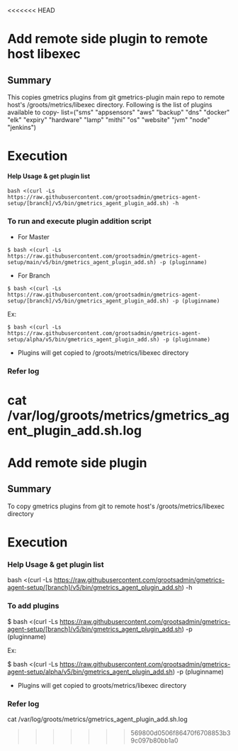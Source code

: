 <<<<<<< HEAD
# Add remote side plugin to remote host libexec

## Summary

This copies gmetrics plugins from git gmetrics-plugin main repo to remote host's /groots/metrics/libexec directory. Following is the list of plugins available to copy-
list=("sms" "appsensors" "aws" "backup" "dns" "docker" "elk" "expiry" "hardware" "lamp" "mithi" "os" "website" "jvm" "node" "jenkins")


# Execution 

#### Help Usage & get plugin list
```
bash <(curl -Ls https://raw.githubusercontent.com/grootsadmin/gmetrics-agent-setup/[branch]/v5/bin/gmetrics_agent_plugin_add.sh) -h 
```
### To run and execute plugin addition script
- For Master
```
$ bash <(curl -Ls https://raw.githubusercontent.com/grootsadmin/gmetrics-agent-setup/main/v5/bin/gmetrics_agent_plugin_add.sh) -p (pluginname)
```
- For Branch
```
$ bash <(curl -Ls https://raw.githubusercontent.com/grootsadmin/gmetrics-agent-setup/[branch]/v5/bin/gmetrics_agent_plugin_add.sh) -p (pluginname)
```
Ex:
```
$ bash <(curl -Ls https://raw.githubusercontent.com/grootsadmin/gmetrics-agent-setup/alpha/v5/bin/gmetrics_agent_plugin_add.sh) -p (pluginname)
```
- Plugins will get copied to /groots/metrics/libexec directory

### Refer log

cat /var/log/groots/metrics/gmetrics_agent_plugin_add.sh.log 
=======
# Add remote side plugin

## Summary

To copy gmetrics plugins from git to remote host's /groots/metrics/libexec directory

# Execution 

### Help Usage & get plugin list

bash <(curl -Ls https://raw.githubusercontent.com/grootsadmin/gmetrics-agent-setup/[branch]/v5/bin/gmetrics_agent_plugin_add.sh) -h 

### To add plugins

$ bash <(curl -Ls https://raw.githubusercontent.com/grootsadmin/gmetrics-agent-setup/[branch]/v5/bin/gmetrics_agent_plugin_add.sh) -p (pluginname)

Ex:

$ bash <(curl -Ls https://raw.githubusercontent.com/grootsadmin/gmetrics-agent-setup/alpha/v5/bin/gmetrics_agent_plugin_add.sh) -p (pluginname)

- Plugins will get copied to groots/metrics/libexec directory

### Refer log

cat /var/log/groots/metrics/gmetrics_agent_plugin_add.sh.log

>>>>>>> 569800d0506f86470f6708853b39c097b80bb1a0
